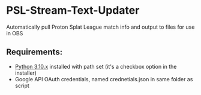 # PSL-Stream-Text-Updater
Automatically pull Proton Splat League match info and output to files for use in OBS

## Requirements:
- [Python 3.10.x](https://www.python.org/ftp/python/3.10.2/python-3.10.2-amd64.exe) installed with path set (it's a checkbox option in the installer)
- Google API OAuth credentials, named crednetials.json in same folder as script

